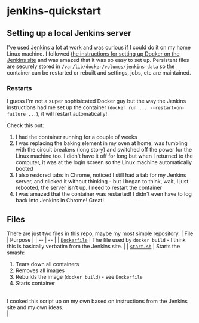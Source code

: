 # jenkins-quickstart
## Setting up a local Jenkins server
I've used [Jenkins](https://www.jenkins.io/) a lot at work and was curious if I could do it on my home Linux machine.  I followed [the instructions for setting up Docker on the Jenkins site](https://www.jenkins.io/doc/book/installing/docker/) and was amazed that it was so easy to set up.  Persistent files are securely stored in `/var/lib/docker/volumes/jenkins-data` so the container can be restarted or rebuilt and settings, jobs, etc are maintained.

### Restarts
I guess I'm not a super sophisicated Docker guy but the way the Jenkins instructions had me set up the container (`docker run ... --restart=on-failure ...`), it will restart automatically!

Check this out:
1. I had the container running for a couple of weeks
2. I was replacing the baking element in my oven at home, was fumbling with the circuit breakers (long story) and switched off the power for the Linux machine too.  I didn't have it off for long but when I returned to the computer, it was at the login screen so the Linux machine automatically booted
3. I also restored tabs in Chrome, noticed I still had a tab for my Jenkins server, and clicked it without thinking - but I began to think, wait, I just rebooted, the server isn't up.  I need to restart the container
4. I was amazed that the container was restarted!  I didn't even have to log back into Jenkins in Chrome!  Great!

## Files
There are just two files in this repo, maybe my most simple repository.
| File | Purpose |
| -- | -- |
| [`Dockerfile`](Dockerfile) | The file used by `docker build` - I think this is basically verbatim from the Jenkins site. |
| [`start.sh`](start.sh) | Starts the smash: <ol><li>Tears down all containers</li><li>Removes all images</li><li>Rebuilds the image (`docker build`) - see `Dockerfile`</li><li>Starts container</li></ol><br>I cooked this script up on my own based on instructions from the Jenkins site and my own ideas.</br> |
